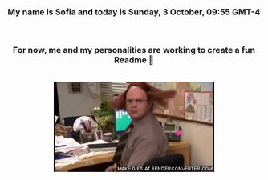 


<div align="center">
<h3 >My name is Sofia and today is Sunday, 3 October, 09:55 GMT-4</h3><br>
<h3 >For now, me and my personalities are working to create a fun Readme 👋
</h3><br>
<img src='img/dwight.gif' alt='working...'/>
</div>
